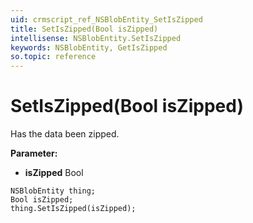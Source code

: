 ```yaml
---
uid: crmscript_ref_NSBlobEntity_SetIsZipped
title: SetIsZipped(Bool isZipped)
intellisense: NSBlobEntity.SetIsZipped
keywords: NSBlobEntity, GetIsZipped
so.topic: reference
---
```


# SetIsZipped(Bool isZipped)

Has the data been zipped.

**Parameter:** 
 - **isZipped** Bool

```crmscript
NSBlobEntity thing;
Bool isZipped;
thing.SetIsZipped(isZipped);
```

